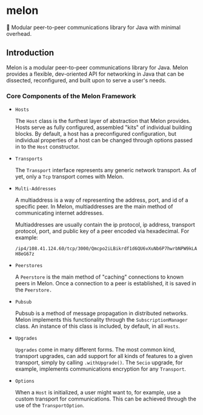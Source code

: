 # melon

:watermelon: Modular peer-to-peer communications library for Java with minimal overhead.

## Introduction

Melon is a modular peer-to-peer communications library for Java. Melon provides
a flexible, dev-oriented API for networking in Java that can be dissected,
reconfigured, and built upon to serve a user's needs.

### Core Components of the Melon Framework

* `Hosts`

   The `Host` class is the furthest layer of abstraction that Melon provides.
   Hosts serve as fully configured, assembled "kits" of individual building
   blocks. By default, a host has a preconfigured configuration, but individual
   properties of a host can be changed through options passed in to the `Host`
   constructor.
* `Transports`

   The `Transport` interface represents any generic network transport.
   As of yet, only a `Tcp` transport comes with Melon.
* `Multi-Addresses`

   A multiaddress is a way of representing the address, port, and id of a
   specific peer. In Melon, multiaddresses are the main method of communicating
   internet addresses.
   
   Multiaddresses are usually contain the ip protocol, ip address, transport
   protocol, port, and public key of a peer encoded via hexadecimal. For example:
   
   `/ip4/108.41.124.60/tcp/3000/Qmcpo2iLBikrdf1d6QU6vXuNb6P7hwrbNPW9kLAH8eG67z`
* `Peerstores`
    
   A `Peerstore` is the main method of "caching" connections to known peers in
   Melon. Once a connection to a peer is established, it is saved in the
   `Peerstore.`
* `Pubsub`

   Pubsub is a method of message propagation in distributed networks. Melon
   implements this functionality through the `SubscriptionManager` class.
   An instance of this class is included, by default, in all `Hosts`.
* `Upgrades`

    `Upgrades` come in many different forms. The most common kind, transport
    upgrades, can add support for all kinds of features to a given transport,
    simply by calling `.withUpgrade()`. The `Secio` upgrade, for example,
    implements communications encryption for any `Transport`.
* `Options`

    When a `Host` is initialized, a user might want to, for example, use a
    custom transport for communications. This can be achieved through the use
    of the `TransportOption`.